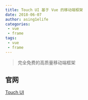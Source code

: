 ```yaml
---
title: Touch UI 基于 Vue 的移动端框架
date: 2018-06-07
author: asing1elife
categories:
 - vue
 - frame
tags:
 - vue
 - frame
---
```

> 完全免费的高质量移动端框架  

## 官网
[Touch UI](https://www.touchui.io)